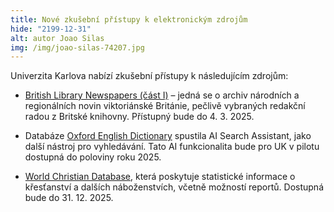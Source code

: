 ```yaml
---
title: Nové zkušební přístupy k elektronickým zdrojům
hide: "2199-12-31"
alt: autor Joao Silas 
img: /img/joao-silas-74207.jpg
---
```


Univerzita Karlova nabízí zkušební přístupy k následujícím zdrojům:

- [British Library Newspapers (část I)](https://cuni.primo.exlibrisgroup.com/permalink/420CKIS_INST/gf08nd/alma9926039169706986) – jedná se o archiv národních a regionálních novin viktoriánské Británie, pečlivě vybraných redakční radou z Britské knihovny. Přístupný bude do 4. 3. 2025.

- Databáze [Oxford English Dictionary](https://cuni.primo.exlibrisgroup.com/permalink/420CKIS_INST/gf08nd/alma9925591405706986)  spustila AI Search Assistant, jako další nástroj pro vyhledávání.  Tato AI funkcionalita bude pro UK v pilotu dostupná do poloviny roku 2025. 
- [World Christian Database](https://cuni.primo.exlibrisgroup.com/permalink/420CKIS_INST/gf08nd/alma9925591384606986), která poskytuje statistické informace o křesťanství a dalších náboženstvích, včetně možností reportů. Dostupná bude do 31. 12. 2025.

